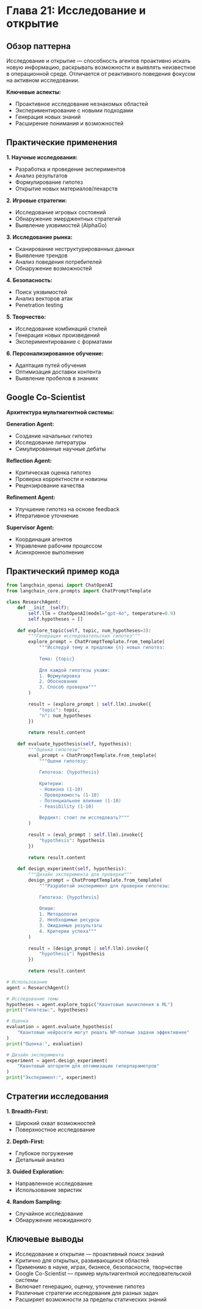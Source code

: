 # Глава 21: Исследование и открытие

## Обзор паттерна

Исследование и открытие — способность агентов проактивно искать новую информацию, раскрывать возможности и выявлять неизвестное в операционной среде. Отличается от реактивного поведения фокусом на активном исследовании.

**Ключевые аспекты:**
- Проактивное исследование незнакомых областей
- Экспериментирование с новыми подходами
- Генерация новых знаний
- Расширение понимания и возможностей

## Практические применения

**1. Научные исследования:**
- Разработка и проведение экспериментов
- Анализ результатов
- Формулирование гипотез
- Открытие новых материалов/лекарств

**2. Игровые стратегии:**
- Исследование игровых состояний
- Обнаружение эмерджентных стратегий
- Выявление уязвимостей (AlphaGo)

**3. Исследование рынка:**
- Сканирование неструктурированных данных
- Выявление трендов
- Анализ поведения потребителей
- Обнаружение возможностей

**4. Безопасность:**
- Поиск уязвимостей
- Анализ векторов атак
- Penetration testing

**5. Творчество:**
- Исследование комбинаций стилей
- Генерация новых произведений
- Экспериментирование с форматами

**6. Персонализированное обучение:**
- Адаптация путей обучения
- Оптимизация доставки контента
- Выявление пробелов в знаниях

## Google Co-Scientist

**Архитектура мультиагентной системы:**

**Generation Agent:**
- Создание начальных гипотез
- Исследование литературы
- Симулированные научные дебаты

**Reflection Agent:**
- Критическая оценка гипотез
- Проверка корректности и новизны
- Рецензирование качества

**Refinement Agent:**
- Улучшение гипотез на основе feedback
- Итеративное уточнение

**Supervisor Agent:**
- Координация агентов
- Управление рабочим процессом
- Асинхронное выполнение

## Практический пример кода

```python
from langchain_openai import ChatOpenAI
from langchain_core.prompts import ChatPromptTemplate

class ResearchAgent:
    def __init__(self):
        self.llm = ChatOpenAI(model="gpt-4o", temperature=0.9)
        self.hypotheses = []
    
    def explore_topic(self, topic, num_hypotheses=3):
        """Генерация исследовательских гипотез"""
        explore_prompt = ChatPromptTemplate.from_template(
            """Исследуй тему и предложи {n} новых гипотез:
            
            Тема: {topic}
            
            Для каждой гипотезы укажи:
            1. Формулировка
            2. Обоснование
            3. Способ проверки"""
        )
        
        result = (explore_prompt | self.llm).invoke({
            "topic": topic,
            "n": num_hypotheses
        })
        
        return result.content
    
    def evaluate_hypothesis(self, hypothesis):
        """Оценка гипотезы"""
        eval_prompt = ChatPromptTemplate.from_template(
            """Оцени гипотезу:
            
            Гипотеза: {hypothesis}
            
            Критерии:
            - Новизна (1-10)
            - Проверяемость (1-10)
            - Потенциальное влияние (1-10)
            - Feasibility (1-10)
            
            Вердикт: стоит ли исследовать?"""
        )
        
        result = (eval_prompt | self.llm).invoke({
            "hypothesis": hypothesis
        })
        
        return result.content
    
    def design_experiment(self, hypothesis):
        """Дизайн эксперимента для проверки"""
        design_prompt = ChatPromptTemplate.from_template(
            """Разработай эксперимент для проверки гипотезы:
            
            Гипотеза: {hypothesis}
            
            Опиши:
            1. Методология
            2. Необходимые ресурсы
            3. Ожидаемые результаты
            4. Критерии успеха"""
        )
        
        result = (design_prompt | self.llm).invoke({
            "hypothesis": hypothesis
        })
        
        return result.content

# Использование
agent = ResearchAgent()

# Исследование темы
hypotheses = agent.explore_topic("Квантовые вычисления в ML")
print("Гипотезы:", hypotheses)

# Оценка
evaluation = agent.evaluate_hypothesis(
    "Квантовые нейросети могут решать NP-полные задачи эффективнее"
)
print("Оценка:", evaluation)

# Дизайн эксперимента
experiment = agent.design_experiment(
    "Квантовый алгоритм для оптимизации гиперпараметров"
)
print("Эксперимент:", experiment)
```

## Стратегии исследования

**1. Breadth-First:**
- Широкий охват возможностей
- Поверхностное исследование

**2. Depth-First:**
- Глубокое погружение
- Детальный анализ

**3. Guided Exploration:**
- Направленное исследование
- Использование эвристик

**4. Random Sampling:**
- Случайное исследование
- Обнаружение неожиданного

## Ключевые выводы

- Исследование и открытие — проактивный поиск знаний
- Критично для открытых, развивающихся областей
- Применимо в науке, играх, бизнесе, безопасности, творчестве
- Google Co-Scientist — пример мультиагентной исследовательской системы
- Включает генерацию, оценку, уточнение гипотез
- Различные стратегии исследования для разных задач
- Расширяет возможности за пределы статических знаний
